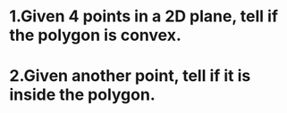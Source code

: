 # 1.Given 4 points in a 2D plane, tell if the polygon is convex. 
# 2.Given another point, tell if it is inside the polygon.